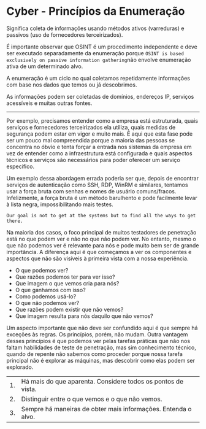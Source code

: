 # Cyber - Princípios da Enumeração

Significa coleta de informações usando métodos ativos (varreduras) e passivos (uso de fornecedores terceirizados).

É importante observar que OSINT é um procedimento independente e deve ser executado separadamente da enumeração porque `OSINT is based exclusively on passive information gathering`não envolve enumeração ativa de um determinado alvo.

A enumeração é um ciclo no qual coletamos repetidamente informações com base nos dados que temos ou já descobrimos.

As informações podem ser coletadas de domínios, endereços IP, serviços acessíveis e muitas outras fontes.

---

Por exemplo, precisamos entender como a empresa está estruturada, quais serviços e fornecedores terceirizados ela utiliza, quais medidas de segurança podem estar em vigor e muito mais. É aqui que esta fase pode ser um pouco mal compreendida porque a maioria das pessoas se concentra no óbvio e tenta forçar a entrada nos sistemas da empresa em vez de entender como a infraestrutura está configurada e quais aspectos técnicos e serviços são necessários para poder oferecer um serviço específico.

Um exemplo dessa abordagem errada poderia ser que, depois de encontrar serviços de autenticação como SSH, RDP, WinRM e similares, tentamos usar a força bruta com senhas e nomes de usuário comuns/fracos. Infelizmente, a força bruta é um método barulhento e pode facilmente levar à lista negra, impossibilitando mais testes.

``Our goal is not to get at the systems but to find all the ways to get there.``

Na maioria dos casos, o foco principal de muitos testadores de penetração está no que podem ver e não no que não podem ver. No entanto, mesmo o que não podemos ver é relevante para nós e pode muito bem ser de grande importância. A diferença aqui é que começamos a ver os componentes e aspectos que não são visíveis à primeira vista com a nossa experiência.

- O que podemos ver?
- Que razões podemos ter para ver isso?
- Que imagem o que vemos cria para nós?
- O que ganhamos com isso?
- Como podemos usá-lo?
- O que não podemos ver?
- Que razões podem existir que não vemos?
- Que imagem resulta para nós daquilo que não vemos?

Um aspecto importante que não deve ser confundido aqui é que sempre há exceções às regras. Os princípios, porém, não mudam. Outra vantagem desses princípios é que podemos ver pelas tarefas práticas que não nos faltam habilidades de teste de penetração, mas sim conhecimento técnico, quando de repente não sabemos como proceder porque nossa tarefa principal não é explorar as máquinas, mas descobrir como elas podem ser explorado.

|     |                                                               |
| --- | ------------------------------------------------------------- |
| 1.  | Há mais do que aparenta. Considere todos os pontos de vista.  |
| 2.  | Distinguir entre o que vemos e o que não vemos.               |
| 3.  | Sempre há maneiras de obter mais informações. Entenda o alvo. |

























